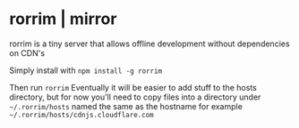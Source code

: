 rorrim | mirror
==

rorrim is a tiny server that allows offline development without
dependencies on CDN's

Simply install with `npm install -g rorrim`

Then run `rorrim`
Eventually it will be easier to add stuff to the hosts directory,
but for now you'll need to copy files into a directory
under `~/.rorrim/hosts` named the same as the hostname
for example `~/.rorrim/hosts/cdnjs.cloudflare.com`
